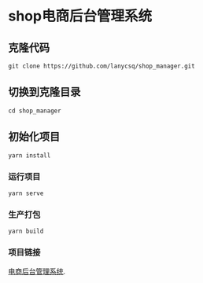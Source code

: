 # shop电商后台管理系统

## 克隆代码
```
git clone https://github.com/lanycsq/shop_manager.git
```
## 切换到克隆目录
```
cd shop_manager
```

## 初始化项目
```
yarn install
```

### 运行项目
```
yarn serve
```

### 生产打包
```
yarn build
```
### 项目链接
 [电商后台管理系统](http://www.lanycsq.top:3000/#/login).
